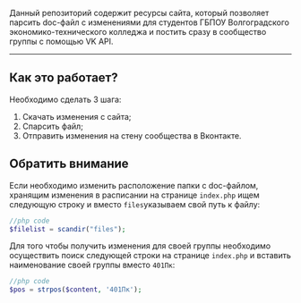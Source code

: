 
Данный репозиторий содержит ресурсы сайта, который позволяет парсить doc-файл с изменениями для студентов ГБПОУ Волгоградского экономико-технического колледжа и постить сразу в сообщество группы с помощью VK API.

___

## Как это работает?

Необходимо сделать 3 шага:
1) Скачать изменения с сайта;
2) Спарсить файл;
3) Отправить изменения на стену сообщества в Вконтакте.

## Обратить внимание

Если необходимо изменить расположение папки с doc-файлом, хранящим изменения в расписании на странице `index.php` ищем следующую строку и вместо `files`указываем свой путь к файлу:

```php
//php code 
$filelist = scandir("files");
```

Для того чтобы получить изменения для своей группы необходимо осуществить поиск следующей строки на странице `index.php` и вставить наименование своей группы вместо `401Пк`:

```php
//php code 
$pos = strpos($content, '401Пк');
```


